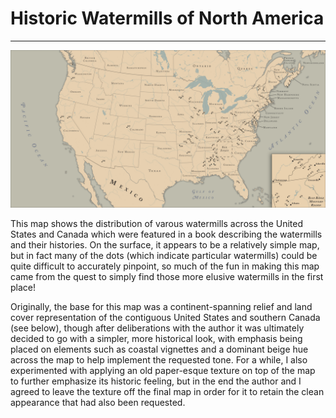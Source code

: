 # Historic Watermills of North America
---

<a href="../../img/watermills.jpg"><img class="feature_full" src="../../img/watermills.jpg" alt=""></a>

This map shows the distribution of varous watermills across the United States and Canada which were featured in a book describing the watermills and their histories. On the surface, it appears to be a relatively simple map, but in fact many of the dots (which indicate particular watermills) could be quite difficult to accurately pinpoint, so much of the fun in making this map came from the quest to simply find those more elusive watermills in the first place!

Originally, the base for this map was a continent-spanning relief and land cover representation of the contiguous United States and southern Canada (see below), though after deliberations with the author it was ultimately decided to go with a simpler,  more historical look, with emphasis being placed on elements such as coastal vignettes and a dominant beige hue across the map to help implement the requested tone. For a while, I also experimented with applying an old paper-esque texture on top of the map to further emphasize its historic feeling, but in the end the author and I agreed to leave the texture off the final map in order for it to retain the clean appearance that had also been requested.

<a href="../../img/watermills_original.jpg"><img class="feature_full" src="../../img/watermills_original.jpg" alt=""></a>

